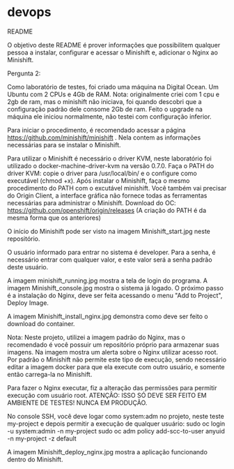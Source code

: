 # devops

README

O objetivo deste README é prover informações que possibilitem qualquer pessoa a instalar, configurar e acessar o Minishift e,
adicionar o Nginx ao Minishift.

Pergunta 2:

Como laboratório de testes, foi criado uma máquina na Digital Ocean. Um Ubuntu com 2 CPUs e 4Gb de RAM.
Nota: originalmente criei com 1 cpu e 2gb de ram, mas o minishift não iniciava, foi quando descobri que a configuração padrão dele
consome 2Gb de ram. Feito o upgrade na máquina ele iniciou normalmente, não testei com configuração inferior.

Para iniciar o procedimento, é recomendado acessar a página https://github.com/minishift/minishift . Nela contem as informações
necessárias para se instalar o Minishift.

Para utilizar o Minishift é necessário o driver KVM, neste laboratório foi utilizado o docker-machine-driver-kvm na versão 0.7.0.
Faça o PATH do driver KVM: copie o driver para /usr/local/bin/ e o configure como executável (chmod +x).
Após instalar o Minishift, faça o mesmo procedimento do PATH com o excutável minishift.
Você também vai precisar do Origin Client, a interface gráfica não fornece todas as ferramentas necessárias para administrar o Minishift.
Download do OC: https://github.com/openshift/origin/releases (A criação do PATH é da mesma forma que os anteriores)

O início do Minishift pode ser visto na imagem Minishift_start.jpg neste repositório.

O usuário informado para entrar no sistema é developer. Para a senha, é necessário entrar com qualquer valor, e este valor será a
senha padrão deste usuário.

A imagem minishift_running.jpg mostra a tela de login do programa. A imagem Minishift_console.jpg mostra o sistema já logado.
O próximo passo é a instalação do Nginx, deve ser feita acessando o menu "Add to Project", Deploy Image.

A imagem Minishift_install_nginx.jpg demonstra como deve ser feito o download do container. 

Nota: Neste projeto, utilizei a imagem padrão do Nginx, mas o recomendado é você possuir um repositório próprio para armazenar suas imagens. Na imagem mostra um alerta sobre o Nginx utilizar acesso root. Por padrão o Minishift não permite este tipo de execução, sendo necessário editar a imagem docker para que ela execute com outro usuário, e somente então carrega-la no Minishift.

Para fazer o Nginx executar, fiz a alteração das permissões para permitir execução com usuário root.
ATENÇÂO: ISSO SÓ DEVE SER FEITO EM AMBIENTE DE TESTES! NUNCA EM PRODUÇÃO.

No console SSH, você deve logar como system:adm no projeto, neste teste my-project e depois permitir a execução de qualquer usuário:
sudo oc login -u system:admin -n my-project
sudo oc adm policy add-scc-to-user anyuid -n my-project -z default

A imagem Minishift_deploy_nginx.jpg mostra a aplicação funcionando dentro do Minishift.





